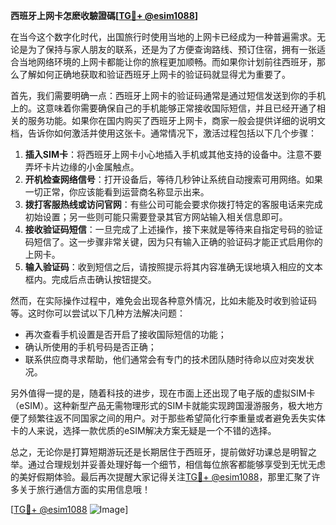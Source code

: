**西班牙上网卡怎麽收驗證碼[[TG💪+ @esim1088](https://t.me/s/esim1088)]**

在当今这个数字化时代，出国旅行时使用当地的上网卡已经成为一种普遍需求。无论是为了保持与家人朋友的联系，还是为了方便查询路线、预订住宿，拥有一张适合当地网络环境的上网卡都能让你的旅程更加顺畅。而如果你计划前往西班牙，那么了解如何正确地获取和验证西班牙上网卡的验证码就显得尤为重要了。

首先，我们需要明确一点：西班牙上网卡的验证码通常是通过短信发送到你的手机上的。这意味着你需要确保自己的手机能够正常接收国际短信，并且已经开通了相关的服务功能。如果你在国内购买了西班牙上网卡，商家一般会提供详细的说明文档，告诉你如何激活并使用这张卡。通常情况下，激活过程包括以下几个步骤：

1. **插入SIM卡**：将西班牙上网卡小心地插入手机或其他支持的设备中。注意不要弄坏卡片边缘的小金属触点。
2. **开机检查网络信号**：打开设备后，等待几秒钟让系统自动搜索可用网络。如果一切正常，你应该能看到运营商名称显示出来。
3. **拨打客服热线或访问官网**：有些公司可能会要求你拨打特定的客服电话来完成初始设置；另一些则可能只需要登录其官方网站输入相关信息即可。
4. **接收验证码短信**：一旦完成了上述操作，接下来就是等待来自指定号码的验证码短信了。这一步骤非常关键，因为只有输入正确的验证码才能正式启用你的上网卡。
5. **输入验证码**：收到短信之后，请按照提示将其内容准确无误地填入相应的文本框内。完成后点击确认按钮提交。

然而，在实际操作过程中，难免会出现各种意外情况，比如未能及时收到验证码等。这时你可以尝试以下几种方法解决问题：

- 再次查看手机设置是否开启了接收国际短信的功能；
- 确认所使用的手机号码是否正确；
- 联系供应商寻求帮助，他们通常会有专门的技术团队随时待命以应对突发状况。

另外值得一提的是，随着科技的进步，现在市面上还出现了电子版的虚拟SIM卡（eSIM）。这种新型产品无需物理形式的SIM卡就能实现跨国漫游服务，极大地方便了频繁往返不同国家之间的用户。对于那些希望简化行李重量或者避免丢失实体卡的人来说，选择一款优质的eSIM解决方案无疑是一个不错的选择。

总之，无论你是打算短期游玩还是长期居住于西班牙，提前做好功课总是明智之举。通过合理规划并妥善处理好每一个细节，相信每位旅客都能够享受到无忧无虑的美好假期体验。最后再次提醒大家记得关注[TG💪+ @esim1088](https://t.me/s/esim1088)，那里汇聚了许多关于旅行通信方面的实用信息哦！

[[TG💪+ @esim1088](https://t.me/s/esim1088) ![Image](https://i.postimg.cc/4NQfJmqS/Snipaste-2025-05-13-00-14-12.png)]